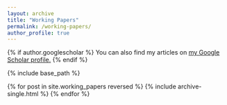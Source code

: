 ```yaml
---
layout: archive
title: "Working Papers"
permalink: /working-papers/
author_profile: true
---
```


{% if author.googlescholar %}
  You can also find my articles on <u><a href="{{author.googlescholar}}">my Google Scholar profile</a>.</u>
{% endif %}

{% include base_path %}

{% for post in site.working_papers reversed %}
  {% include archive-single.html %}
{% endfor %}
